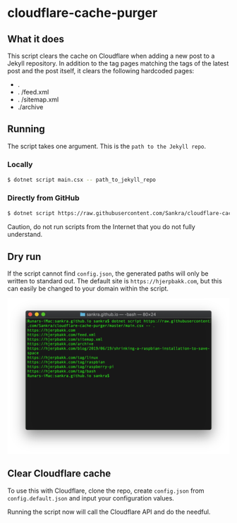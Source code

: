 # cloudflare-cache-purger

## What it does

This script clears the cache on Cloudflare when adding a new post to a Jekyll repository. In addition to the tag pages matching the tags of the latest post and the post itself, it clears the following hardcoded pages:

- .
- . /feed.xml
- . /sitemap.xml
- ./archive

## Running

The script takes one argument. This is the `path to the Jekyll repo`.

### Locally

```bash
$ dotnet script main.csx -- path_to_jekyll_repo
```

### Directly from GitHub

```bash
$ dotnet script https://raw.githubusercontent.com/Sankra/cloudflare-cache-purger/master/main.csx -- path_to_jekyll_repo
```

Caution, do not run scripts from the Internet that you do not fully understand.

## Dry run

If the script cannot find `config.json`, the generated paths will only be written to standard out. The default site is `https://hjerpbakk.com`, but this can easily be changed to your domain within the script.

<p align="center">
    <img src="example-run.png" width="682" alt="Example from a local dry run]" />
</p>

## Clear Cloudflare cache

To use this with Cloudflare, clone the repo, create `config.json` from `config.default.json` and input your configuration values.

Running the script now will call the Cloudflare API and do the needful.